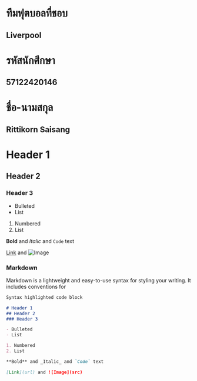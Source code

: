 # ทีมฟุตบอลที่ชอบ
## Liverpool
# รหัสนักศึกษา
## 57122420146
# ชื่อ-นามสกุล
## Rittikorn Saisang

# Header 1
## Header 2
### Header 3

- Bulleted
- List

1. Numbered
2. List

**Bold** and _Italic_ and `Code` text

[Link](url) and ![Image](src)

### Markdown

Markdown is a lightweight and easy-to-use syntax for styling your writing. It includes conventions for

```markdown
Syntax highlighted code block

# Header 1
## Header 2
### Header 3

- Bulleted
- List

1. Numbered
2. List

**Bold** and _Italic_ and `Code` text

[Link](url) and ![Image](src)

